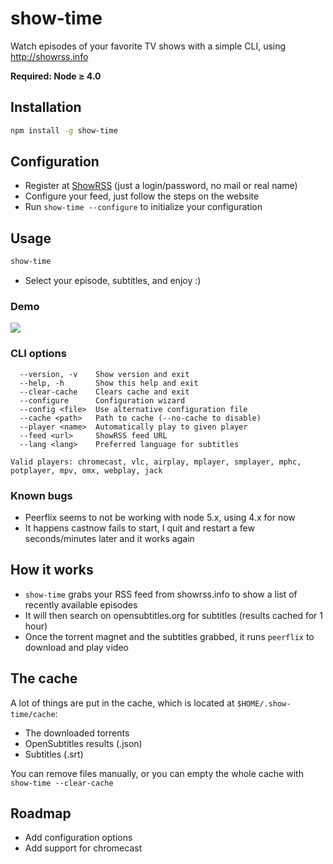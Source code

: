 # show-time

Watch episodes of your favorite TV shows with a simple CLI, using http://showrss.info

**Required: Node ≥ 4.0**

## Installation

```sh
npm install -g show-time
```

## Configuration

* Register at [ShowRSS](http://showrss.info) (just a login/password, no mail or real name)
* Configure your feed, just follow the steps on the website
* Run ``show-time --configure`` to initialize your configuration

## Usage

```sh
show-time
```

* Select your episode, subtitles, and enjoy :)

### Demo

![](https://github.com/naholyr/show-time/raw/master/screencast.gif)

### CLI options

```
  --version, -v    Show version and exit
  --help, -h       Show this help and exit
  --clear-cache    Clears cache and exit
  --configure      Configuration wizard
  --config <file>  Use alternative configuration file
  --cache <path>   Path to cache (--no-cache to disable)
  --player <name>  Automatically play to given player
  --feed <url>     ShowRSS feed URL
  --lang <lang>    Preferred language for subtitles

Valid players: chromecast, vlc, airplay, mplayer, smplayer, mphc, potplayer, mpv, omx, webplay, jack
```

### Known bugs

* Peerflix seems to not be working with node 5.x, using 4.x for now
* It happens castnow fails to start, I quit and restart a few seconds/minutes later and it works again

## How it works

* ``show-time`` grabs your RSS feed from showrss.info to show a list of recently available episodes
* It will then search on opensubtitles.org for subtitles (results cached for 1 hour)
* Once the torrent magnet and the subtitles grabbed, it runs ``peerflix`` to download and play video

## The cache

A lot of things are put in the cache, which is located at ``$HOME/.show-time/cache``:

* The downloaded torrents
* OpenSubtitles results (.json)
* Subtitles (.srt)

You can remove files manually, or you can empty the whole cache with ``show-time --clear-cache``

## Roadmap

* Add configuration options
* Add support for chromecast
